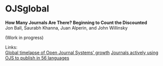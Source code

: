 # OJSglobal

**How Many Journals Are There? Beginning to Count the Discounted**  
Jon Ball, Saurabh Khanna, Juan Alperin, and John Willinsky  
  
  (Work in progress)  
  
  Links:  
  [Global timelapse of Open Journal Systems' growth](https://pkp.sfu.ca/ojs/stats/)
  [Journals actively using OJS to publish in 56 languages](https://docs.google.com/document/d/103l90P0OuM0muOsmUYlnProG_Xo9yBR4IQ6INB21WaE/edit)
